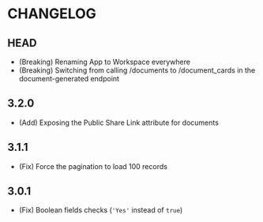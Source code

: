 # CHANGELOG

## HEAD

* (Breaking) Renaming App to Workspace everywhere
* (Breaking) Switching from calling /documents to /document_cards in the document-generated endpoint

## 3.2.0

* (Add) Exposing the Public Share Link attribute for documents

## 3.1.1

* (Fix) Force the pagination to load 100 records

## 3.0.1

* (Fix) Boolean fields checks (`'Yes'` instead of `true`)
